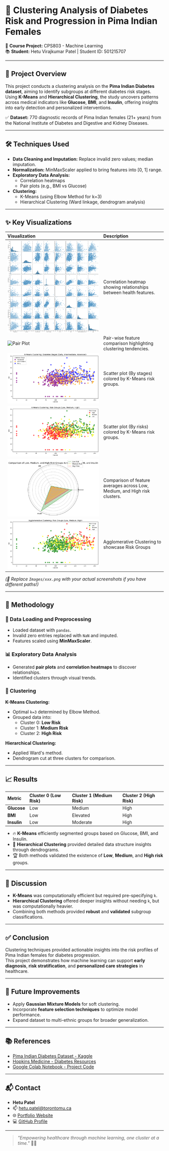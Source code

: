 # 🧠 Clustering Analysis of Diabetes Risk and Progression in Pima Indian Females

📄 **Course Project:** CPS803 - Machine Learning  
📚 **Student:** Hetu Virajkumar Patel | Student ID: 501215707

---

## 📖 Project Overview

This project conducts a clustering analysis on the **Pima Indian Diabetes dataset**, aiming to identify subgroups at different diabetes risk stages.  
Using **K-Means** and **Hierarchical Clustering**, the study uncovers patterns across medical indicators like **Glucose**, **BMI**, and **Insulin**, offering insights into early detection and personalized interventions.

✅ **Dataset:** 770 diagnostic records of Pima Indian females (21+ years) from the National Institute of Diabetes and Digestive and Kidney Diseases.

---

## 🛠️ Techniques Used

- **Data Cleaning and Imputation:** Replace invalid zero values; median imputation.
- **Normalization:** MinMaxScaler applied to bring features into [0, 1] range.
- **Exploratory Data Analysis:**  
  - Correlation heatmaps  
  - Pair plots (e.g., BMI vs Glucose)
- **Clustering:**
  - K-Means (using Elbow Method for k=3)
  - Hierarchical Clustering (Ward linkage, dendrogram analysis)

---

## ✨ Key Visualizations

| Visualization | Description |
|:--------------|:------------|
| ![Heatmap](heatmap1.png) | Correlation heatmap showing relationships between health features. |
| ![Pair Plot](]pairplot.png) | Pair-wise feature comparison highlighting clustering tendencies. |
| ![K-Means Clusters](kmeans1.png) | Scatter plot (By stages) colored by K-Means risk groups. |
| ![K-Means Clusters](kmeans2.png) | Scatter plot (By risks) colored by K-Means risk groups. |
| ![Radar Chart](radar.png) | Comparison of feature averages across Low, Medium, and High risk clusters. |
| ![Agglomerative Clusters](agglomerativ-clustering.png) |Agglomerative Clustering to showcase Risk Groups |

*(📸 Replace `Images/xxx.png` with your actual screenshots if you have different paths!)*

---

## 🚀 Methodology

### 📂 Data Loading and Preprocessing
- Loaded dataset with `pandas`.
- Invalid zero entries replaced with `NaN` and imputed.
- Features scaled using **MinMaxScaler**.

### 📊 Exploratory Data Analysis
- Generated **pair plots** and **correlation heatmaps** to discover relationships.
- Identified clusters through visual trends.

### 🧩 Clustering

**K-Means Clustering:**
- Optimal `k=3` determined by Elbow Method.
- Grouped data into:
  - Cluster 0: **Low Risk**
  - Cluster 1: **Medium Risk**
  - Cluster 2: **High Risk**

**Hierarchical Clustering:**
- Applied Ward's method.
- Dendrogram cut at three clusters for comparison.

---

## 📈 Results

| Metric        | Cluster 0 (Low Risk) | Cluster 1 (Medium Risk) | Cluster 2 (High Risk) |
|:--------------|:---------------------|:------------------------|:---------------------|
| **Glucose**   | Low                  | Medium                  | High                 |
| **BMI**       | Low                  | Elevated                | High                 |
| **Insulin**   | Low                  | Moderate                | High                 |

- 🔥 **K-Means** efficiently segmented groups based on Glucose, BMI, and Insulin.
- 🧠 **Hierarchical Clustering** provided detailed data structure insights through dendrograms.
- 🏆 Both methods validated the existence of **Low**, **Medium**, and **High risk** groups.

---

## 🧠 Discussion

- **K-Means** was computationally efficient but required pre-specifying `k`.
- **Hierarchical Clustering** offered deeper insights without needing `k`, but was computationally heavier.
- Combining both methods provided **robust** and **validated** subgroup classifications.

---

## ✅ Conclusion

Clustering techniques provided actionable insights into the risk profiles of Pima Indian females for diabetes progression.  
This project demonstrates how machine learning can support **early diagnosis**, **risk stratification**, and **personalized care strategies** in healthcare.

---

## 🔮 Future Improvements

- Apply **Gaussian Mixture Models** for soft clustering.
- Incorporate **feature selection techniques** to optimize model performance.
- Expand dataset to multi-ethnic groups for broader generalization.

---

## 📚 References

- [Pima Indian Diabetes Dataset - Kaggle](https://www.kaggle.com/datasets/uciml/pima-indians-diabetes-database?resource=download)
- [Hopkins Medicine - Diabetes Resources](https://www.hopkinsmedicine.org/health/conditions-and-diseases/diabetes)
- [Google Colab Notebook - Project Code](https://colab.research.google.com/drive/1-PwyX52YvBU0PxkjpPSL9_7tXkOFlcZu?usp=sharing)

---

## 📬 Contact

- **Hetu Patel**
- 📫 [hetu.patel@torontomu.ca](mailto:hetu.patel@torontomu.ca)
- 🌐 [Portfolio Website](https://hetuvpatel.github.io/hetu-patel-portfolio/)
- 💻 [GitHub Profile](https://github.com/Patel-Hetu)

---

> _"Empowering healthcare through machine learning, one cluster at a time."_ 🧠🚀
